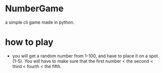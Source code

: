 # NumberGame
a simple cli game made in python.

# how to play
- you will get a random number from 1-100, and have to place it on a spot (1-5). You will have to make sure that the first number < the second < third < fourth < the fifth.

